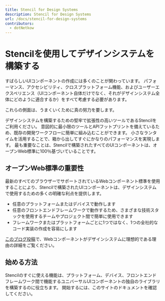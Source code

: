 ```yaml
---
title: Stencil for Design Systems
description: Stencil for Design Systems
url: /docs/stencil-for-design-systems
contributors:
  - dotNetkow
---
```


# Stencilを使用してデザインシステムを構築する

すばらしいUIコンポーネントの作成には多くのことが関わっています。 パフォーマンス、アクセシビリティ、クロスプラットフォーム機能、およびユーザーエクスペリエンス（UIコンポーネント自体だけでなく、それがデザインシステム全体にどのように適合するか）をすべて考慮する必要があります。

これらの側面は、うまくいくために真の努力を要します。

デザインシステムを構築するための堅牢で拡張性の高いツールであるStencilをご利用ください。 意図的に最小限のツールとAPIフットプリントを備えているため、既存の開発ワークフローに簡単に組み込むことができます。 小さなランタイムを活用することで、箱から出してすぐにかなりのパフォーマンスを実現します。 最も重要なことは、Stencilで構築されたすべてのUIコンポーネントは、オープンWeb標準に100％基づいていることです。

## オープンWeb標準の重要性
最新のすべてのブラウザーでサポートされているWebコンポーネント標準を使用することにより、Stencilで構築されたUIコンポーネントは、デザインシステムで使用するための多くの明確な利点を提供します。

* 任意のプラットフォームまたはデバイスで動作します
* 任意のフロントエンドフレームワークで動作するため、さまざまな技術スタックを使用するチームやプロジェクト間で簡単に使用できます
* フレームワークまたはプラットフォームごとに1つではなく、1つの全社的なコード実装の作成を容易にします

[このブログ投稿](https://blog.ionicframework.com/5-reasons-web-components-are-perfect-for-design-systems/)で、Webコンポーネントがデザインシステムに理想的である理由の詳細をご覧ください。

## 始める方法
Stencilのすぐに使える機能は、プラットフォーム、デバイス、フロントエンドフレームワーク間で機能するユニバーサルUIコンポーネントの独自のライブラリを構築するのに役立ちます。 開始するには、このサイトのドキュメントを確認してください。
